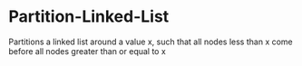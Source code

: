 # Partition-Linked-List
Partitions a linked list around a value x, such that all nodes less than x come  before all nodes greater than or equal to x
